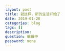 ```yaml
---
layout: post
title: 就这样，新的生活开始了
date: 2019-01-20
categories: blog
tags: []
description:
question: 编辑中
password: none
---
```

